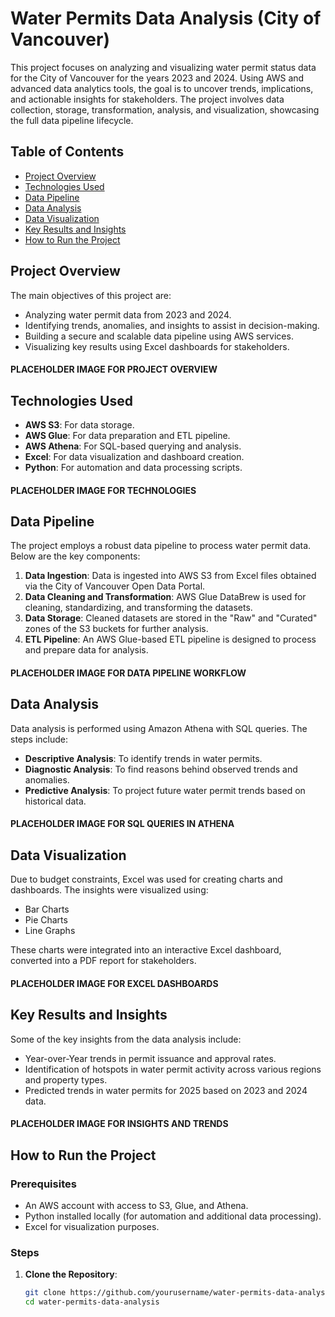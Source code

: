 # Water Permits Data Analysis (City of Vancouver)

This project focuses on analyzing and visualizing water permit status data for the City of Vancouver for the years 2023 and 2024. Using AWS and advanced data analytics tools, the goal is to uncover trends, implications, and actionable insights for stakeholders. The project involves data collection, storage, transformation, analysis, and visualization, showcasing the full data pipeline lifecycle.

## Table of Contents
- [Project Overview](#project-overview)
- [Technologies Used](#technologies-used)
- [Data Pipeline](#data-pipeline)
- [Data Analysis](#data-analysis)
- [Data Visualization](#data-visualization)
- [Key Results and Insights](#key-results-and-insights)
- [How to Run the Project](#how-to-run-the-project)

## Project Overview
The main objectives of this project are:
- Analyzing water permit data from 2023 and 2024.
- Identifying trends, anomalies, and insights to assist in decision-making.
- Building a secure and scalable data pipeline using AWS services.
- Visualizing key results using Excel dashboards for stakeholders.

#### PLACEHOLDER IMAGE FOR PROJECT OVERVIEW ####

## Technologies Used
- **AWS S3**: For data storage.
- **AWS Glue**: For data preparation and ETL pipeline.
- **AWS Athena**: For SQL-based querying and analysis.
- **Excel**: For data visualization and dashboard creation.
- **Python**: For automation and data processing scripts.

#### PLACEHOLDER IMAGE FOR TECHNOLOGIES ####

## Data Pipeline
The project employs a robust data pipeline to process water permit data. Below are the key components:

1. **Data Ingestion**: Data is ingested into AWS S3 from Excel files obtained via the City of Vancouver Open Data Portal.
2. **Data Cleaning and Transformation**: AWS Glue DataBrew is used for cleaning, standardizing, and transforming the datasets.
3. **Data Storage**: Cleaned datasets are stored in the "Raw" and "Curated" zones of the S3 buckets for further analysis.
4. **ETL Pipeline**: An AWS Glue-based ETL pipeline is designed to process and prepare data for analysis.

#### PLACEHOLDER IMAGE FOR DATA PIPELINE WORKFLOW ####

## Data Analysis
Data analysis is performed using Amazon Athena with SQL queries. The steps include:
- **Descriptive Analysis**: To identify trends in water permits.
- **Diagnostic Analysis**: To find reasons behind observed trends and anomalies.
- **Predictive Analysis**: To project future water permit trends based on historical data.

#### PLACEHOLDER IMAGE FOR SQL QUERIES IN ATHENA ####

## Data Visualization
Due to budget constraints, Excel was used for creating charts and dashboards. The insights were visualized using:
- Bar Charts
- Pie Charts
- Line Graphs

These charts were integrated into an interactive Excel dashboard, converted into a PDF report for stakeholders.

#### PLACEHOLDER IMAGE FOR EXCEL DASHBOARDS ####

## Key Results and Insights
Some of the key insights from the data analysis include:
- Year-over-Year trends in permit issuance and approval rates.
- Identification of hotspots in water permit activity across various regions and property types.
- Predicted trends in water permits for 2025 based on 2023 and 2024 data.

#### PLACEHOLDER IMAGE FOR INSIGHTS AND TRENDS ####

## How to Run the Project
### Prerequisites
- An AWS account with access to S3, Glue, and Athena.
- Python installed locally (for automation and additional data processing).
- Excel for visualization purposes.

### Steps
1. **Clone the Repository**:
   ```bash
   git clone https://github.com/yourusername/water-permits-data-analysis.git
   cd water-permits-data-analysis
